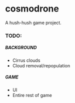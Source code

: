 # cosmodrone
A hush-hush game project.

### TODO:

##### BACKGROUND
* Cirrus clouds
* Cloud removal/repopulation

##### GAME
* UI
* Entire rest of game